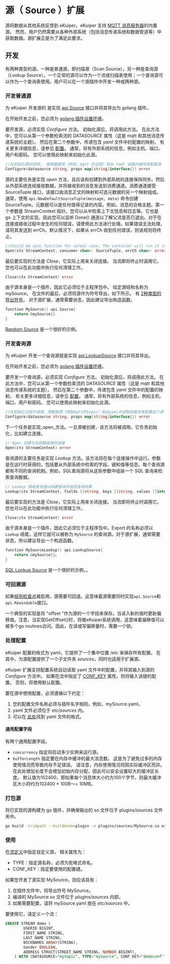 # 源（ Source ）扩展 

源将数据从其他系统反馈到 eKuiper。eKuiper 支持  [MQTT 消息服务器](../../../guide/sources/builtin/mqtt.md)的内置源。 然而，用户仍然需要从各种外部系统（包括消息传递系统和数据管道等）中获取数据。源扩展正是为了满足此要求。

## 开发

有两种类型的源。一种是普通源，即扫描源（Scan Source），另一种是查询源（Lookup Source）。一个正常的源可以作为一个流或扫描表使用；一个查询源可以作为一个查询表使用。用户可以在一个源插件中开发一种或两种源。

### 开发普通源

为 eKuiper 开发源的 是实现 [api.Source](https://github.com/lf-edge/ekuiper/blob/master/pkg/api/stream.go) 接口并将其导出为 golang 插件。

在开始开发之前，您必须为 [golang 插件设置环境](../overview.md#插件开发环境设置)。

要开发源，必须实现 _Configure_ 方法。 初始化源后，将调用此方法。 在此方法中，您可以从第一个参数检索流的 _DATASOURCE_ 属性（这是 mqtt 和其他消息传递系统的主题）。 然后在第二个参数中，传递包含 _yaml_ 文件中的配置的映射。 有关更多详细信息，请参见 [配置](#处理配置)。 通常，将有外部系统的信息，例如主机、端口、用户和密码。 您可以使用此映射来初始化此源。

```go
//在初始化期间调用。 使用数据源（例如，mqtt 的主题）和从 Yaml 读取的属性来配置源 
Configure(datasource string, props map[string]interface{}) error
```

源的主要任务是实现 _open_ 方法，且应该和创建到外部系统的连接保持同步。然后从外部系统连续接收数据，并将接收到的消息发送到消费通道。消费通道接受 SourceTuple 接口，该接口由消息正文的映射和可选元数据的另一个映射组成。通常，使用 `api.NewDefaultSourceTuple(message, meta)` 命令创建 SourceTuple。元数据可以是任何值得记录的内容。例如，消息的合格主题。第一个参数是 StreamContext 指针。您可以从中检索上下文信息和日志等。它也是 go 上下文的实现，因此您可以监听 Done() 通道以了解父流是否已退出。对于在连接或接收过程中发生的任何错误，请使用此方法进行处理。如果错误无法处理，请将其发送到 errCh。默认情况下，如果从 errCh 收到任何错误，则该规则将终止。

```go
//Should be sync function for normal case. The container will run it in go func
Open(ctx StreamContext, consumer chan<- SourceTuple, errCh chan<- error)
```

最后要实现的方法是 _Close_，它实际上用来关闭连接。 当流即将终止时调用它。 您也可以在此功能中执行任何清理工作。

```go
Close(ctx StreamContext) error
```

由于源本身是一个插件，因此它必须位于主程序包中。 给定源结构名称为 mySource。 在文件的最后，必须将源作为符号导出，如下所示。 有 [2种类型的导出符号](../overview.md#插件开发)。 对于源扩展，通常需要状态，因此建议导出构造函数。

```go
function MySource() api.Source{
    return &mySource{}
}
```

[Random Source](https://github.com/lf-edge/ekuiper/blob/master/extensions/sources/random/random.go)  是一个很好的示例。

### 开发查询源

为 eKuiper 开发一个查询源就是实现 [api.LookupSource](https://github.com/lf-edge/ekuiper/blob/master/pkg/api/stream.go) 接口并将其导出。

在开始开发之前，您必须为 [golang 插件设置环境](../overview.md#插件开发环境设置)。

要开发一个查询源，必须实现 _Configure_ 方法。 初始化源后，将调用此方法。 在此方法中，您可以从第一个参数检索流的 _DATASOURCE_ 属性（这是 mqtt 和其他消息传递系统的主题）。 然后在第二个参数中，传递包含 _yaml_ 文件中的配置的映射。 有关更多详细信息，请参见 [配置](#处理配置)。 通常，将有外部系统的信息，例如主机、端口、用户和密码。 您可以使用此映射来初始化此源。

```go
//在初始化过程中调用。用数据源（例如mqtt的topic）和从yaml中读取的属性来配置这个源 
Configure(datasource string, props map[string]interface{}) error
```

下一个任务是实现_open_方法。一旦源被创建，该方法将被调用。它负责初始化，比如建立连接。

```go
// Open 创建与外部数据源的连接
Open(ctx StreamContext) error
```

查询源的主要任务是实现 _Lookup_ 方法。该方法将在每个连接操作中运行。参数是在运行时获得的，包括要从外部系统中检索的字段、键和值等信息。每个查询源都有不同的查询机制。例如，SQL查询源将从这些参数中组装一个 SQL 查询来检索查询数据。

```go
// Lookup 接收查询值以构建查询并返回查询结果
Lookup(ctx StreamContext, fields []string, keys []string, values []interface{}) ([]SourceTuple, error)
```  

最后要实现的方法是 _Close_，它实际上用来关闭连接。 当流即将终止时调用它。 您也可以在此功能中执行任何清理工作。

```go
Close(ctx StreamContext) error
```

由于源本身是一个插件，因此它必须位于主程序包中。Export 的名称必须以 `Lookup` 结尾，这样它就可以被称为 `MySource` 的查询源。对于源扩展，通常需要状态，所以建议导出一个构造函数。

```go
function MySourceLookup() api.LookupSource{
    return &mySource{}。
}
```

[SQL Lookup Source](https://github.com/lf-edge/ekuiper/blob/master/extensions/sources/sql/sqlLookup.go) 是一个很好的示例。。

### 可回溯源

如果[规则检查点](../../../guide/rules/state_and_fault_tolerance.md#源考虑)被启用，源需要可回退。这意味着源需要同时实现`api.Source`和`api.Rewindable`接口。

一个典型的实现是将 "offset "作为源的一个字段来保存。当读入新的值时更新偏移值。注意，当实现GetOffset()时，将被eKuiper系统调用，这意味着偏移值可以被多个go routines访问。因此，在读或写偏移量时，需要一个锁。


### 处理配置

eKuiper 配置的格式为 yaml，它提供了一个集中位置  _/etc_  来保存所有配置。 在其中，为源配置提供了一个子文件夹  _sources_，同时也适用于扩展源。

eKuiper 扩展支持配置系统自动读取 yaml 文件中的配置，并将其输入到源的 _Configure_ 方法中。 如果在流中指定了 [CONF_KEY](../../../guide/streams/overview.md#流属性)  属性，则将输入该键的配置。 否则，将使用默认配置。

要在源中使用配置，必须遵循以下约定：
 1. 您的配置文件名称必须与插件名字相同，例如，mySource.yaml。
  2. yaml 文件必须位于 _etc/sources_ 内。
  3. 可以在 [此处](../../../guide/sources/builtin/mqtt.md)找到 yaml 文件的格式。

#### 通用配置字段

有两个通用配置字段。

* `concurrency` 指定将启动多少实例来运行源。
* `bufferLength` 指定要在内存中缓冲的最大消息数。 这是为了避免过多的内存使用情况而导致内存不足错误。 请注意，内存使用情况将因实际缓冲区而异。 在此处增加长度不会增加初始内存分配，因此可以安全设置较大的缓冲区长度。 默认值为102400，即如果每个消息体大小约为100个字节，则最大缓冲区大小将约为102400 * 100B〜= 10MB。

### 打包源
将已实现的源构建为 go 插件，并确保输出的 so 文件位于 plugins/sources 文件夹中。

```bash
go build -trimpath --buildmode=plugin -o plugins/sources/MySource.so extensions/sources/my_source.go
```

### 使用

在[流定义](../../../guide/streams/overview.md#流属性)中指定自定义源， 相关属性为：

- TYPE：指定源名称，必须为驼峰式命名。
- CONF_KEY：指定要使用的配置键。

如果您开发了源实现 MySource，则应该具有：
1. 在插件文件中，将导出符号 MySource。
2. 编译的 MySource.so 文件位于 _plugins/sources_ 内部。
3. 如果需要配置，请将 mySource.yaml 放在 _etc/sources_ 中。

要使用它，请定义一个流：
```sql
CREATE STREAM demo (
		USERID BIGINT,
		FIRST_NAME STRING,
		LAST_NAME STRING,
		NICKNAMES ARRAY(STRING),
		Gender BOOLEAN,
		ADDRESS STRUCT(STREET_NAME STRING, NUMBER BIGINT),
	) WITH (DATASOURCE="mytopic", TYPE="mySource", CONF_KEY="democonf");
```